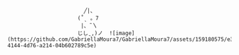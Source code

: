                             ╱|、
                          (˚ˎ 。7  
                           |、˜〵          
                          じしˍ,)ノ  ![image](https://github.com/GabriellaMoura7/GabriellaMoura7/assets/159180575/e34f611d-4144-4d76-a214-04b602789c5e)

                          
